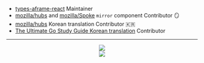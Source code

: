 - [types-aframe-react](https://github.com/juunini/types-aframe-react) Maintainer
- [mozilla/hubs](https://github.com/mozilla/hubs) and [mozilla/Spoke](https://github.com/mozilla/Spoke) `mirror` component Contributor 🪞  
- [mozilla/hubs](https://github.com/mozilla/hubs) Korean translation Contributor 🇰🇷  
- [The Ultimate Go Study Guide Korean translation](https://github.com/ultimate-go-korean/translation) Contributor  

---

<div align="center">
  <a href="https://opgc.me/#/users/juunini" target="_blank"><img src="https://api.opgc.me/githubs/users/juunini/tag/?theme=basic" /></a>
</div>
<div align="center">
  <img src="https://github-readme-stats.vercel.app/api?username=juunini&show_icons=true&theme=gruvbox" />
</div>
